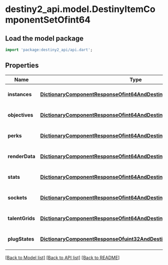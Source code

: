 # destiny2_api.model.DestinyItemComponentSetOfint64

## Load the model package
```dart
import 'package:destiny2_api/api.dart';
```

## Properties
Name | Type | Description | Notes
------------ | ------------- | ------------- | -------------
**instances** | [**DictionaryComponentResponseOfint64AndDestinyItemInstanceComponent**](DictionaryComponentResponseOfint64AndDestinyItemInstanceComponent.md) |  | [optional] [default to null]
**objectives** | [**DictionaryComponentResponseOfint64AndDestinyItemObjectivesComponent**](DictionaryComponentResponseOfint64AndDestinyItemObjectivesComponent.md) |  | [optional] [default to null]
**perks** | [**DictionaryComponentResponseOfint64AndDestinyItemPerksComponent**](DictionaryComponentResponseOfint64AndDestinyItemPerksComponent.md) |  | [optional] [default to null]
**renderData** | [**DictionaryComponentResponseOfint64AndDestinyItemRenderComponent**](DictionaryComponentResponseOfint64AndDestinyItemRenderComponent.md) |  | [optional] [default to null]
**stats** | [**DictionaryComponentResponseOfint64AndDestinyItemStatsComponent**](DictionaryComponentResponseOfint64AndDestinyItemStatsComponent.md) |  | [optional] [default to null]
**sockets** | [**DictionaryComponentResponseOfint64AndDestinyItemSocketsComponent**](DictionaryComponentResponseOfint64AndDestinyItemSocketsComponent.md) |  | [optional] [default to null]
**talentGrids** | [**DictionaryComponentResponseOfint64AndDestinyItemTalentGridComponent**](DictionaryComponentResponseOfint64AndDestinyItemTalentGridComponent.md) |  | [optional] [default to null]
**plugStates** | [**DictionaryComponentResponseOfuint32AndDestinyItemPlugComponent**](DictionaryComponentResponseOfuint32AndDestinyItemPlugComponent.md) |  | [optional] [default to null]

[[Back to Model list]](../README.md#documentation-for-models) [[Back to API list]](../README.md#documentation-for-api-endpoints) [[Back to README]](../README.md)


